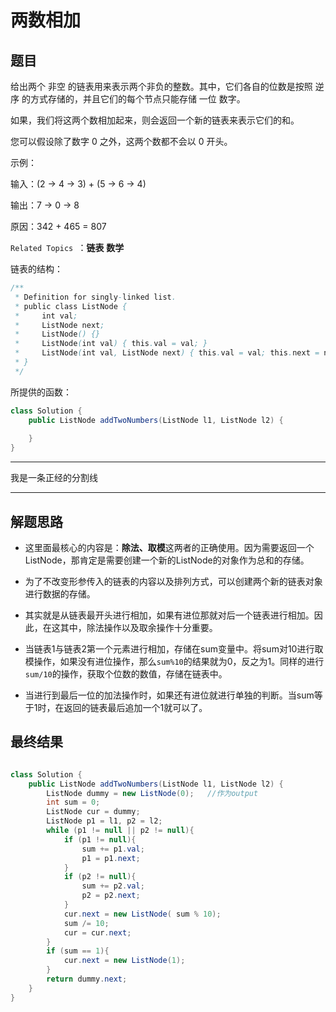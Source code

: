 # 两数相加

## 题目

给出两个 非空 的链表用来表示两个非负的整数。其中，它们各自的位数是按照 逆序 的方式存储的，并且它们的每个节点只能存储 一位 数字。

如果，我们将这两个数相加起来，则会返回一个新的链表来表示它们的和。

您可以假设除了数字 0 之外，这两个数都不会以 0 开头。

示例：

输入：(2 -> 4 -> 3) + (5 -> 6 -> 4)

输出：7 -> 0 -> 8

原因：342 + 465 = 807

`Related Topics `：**链表** **数学**

链表的结构：

```java
/**
 * Definition for singly-linked list.
 * public class ListNode {
 *     int val;
 *     ListNode next;
 *     ListNode() {}
 *     ListNode(int val) { this.val = val; }
 *     ListNode(int val, ListNode next) { this.val = val; this.next = next; }
 * }
 */
```

所提供的函数：

```java
class Solution {
    public ListNode addTwoNumbers(ListNode l1, ListNode l2) {
        
    }
}
```
***
我是一条正经的分割线
***

## 解题思路

+ 这里面最核心的内容是：**除法、取模**这两者的正确使用。因为需要返回一个ListNode，那肯定是需要创建一个新的ListNode的对象作为总和的存储。

+ 为了不改变形参传入的链表的内容以及排列方式，可以创建两个新的链表对象进行数据的存储。

+ 其实就是从链表最开头进行相加，如果有进位那就对后一个链表进行相加。因此，在这其中，除法操作以及取余操作十分重要。

+ 当链表1与链表2第一个元素进行相加，存储在sum变量中。将sum对10进行取模操作，如果没有进位操作，那么`sum%10`的结果就为0，反之为1。同样的进行`sum/10`的操作，获取个位数的数值，存储在链表中。

+ 当进行到最后一位的加法操作时，如果还有进位就进行单独的判断。当sum等于1时，在返回的链表最后追加一个1就可以了。




## 最终结果

```java

class Solution {
    public ListNode addTwoNumbers(ListNode l1, ListNode l2) {
        ListNode dummy = new ListNode(0);   //作为output
        int sum = 0;
        ListNode cur = dummy;
        ListNode p1 = l1, p2 = l2;
        while (p1 != null || p2 != null){
            if (p1 != null){
                sum += p1.val;
                p1 = p1.next;
            }
            if (p2 != null){
                sum += p2.val;
                p2 = p2.next;
            }
            cur.next = new ListNode( sum % 10);
            sum /= 10;
            cur = cur.next;
        }
        if (sum == 1){
            cur.next = new ListNode(1);
        }
        return dummy.next;
    }
}

```